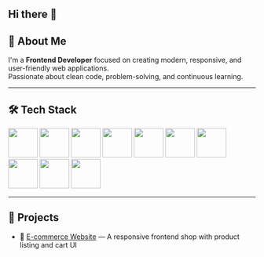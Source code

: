 ## Hi there 👋
## 🚀 About Me
I'm a **Frontend Developer** focused on creating modern, responsive, and user-friendly web applications.  
Passionate about clean code, problem-solving, and continuous learning.

---
## 🛠️ Tech Stack
<p align="left">
  <img src="https://cdn.jsdelivr.net/gh/devicons/devicon@latest/icons/html5/html5-original.svg" width="60" height="60" />
  <img src="https://cdn.jsdelivr.net/gh/devicons/devicon@latest/icons/css3/css3-original.svg" width="60" height="60" />
  <img src="https://cdn.jsdelivr.net/gh/devicons/devicon@latest/icons/javascript/javascript-original.svg" width="60" height="60" />
  <img src="https://cdn.jsdelivr.net/gh/devicons/devicon@latest/icons/typescript/typescript-original.svg" width="60" height="60" />
  <img src="https://cdn.jsdelivr.net/gh/devicons/devicon@latest/icons/react/react-original-wordmark.svg" width="60" height="60" />
  <img src="https://cdn.jsdelivr.net/gh/devicons/devicon@latest/icons/nextjs/nextjs-original.svg" width="60" height="60" />
  <img src="https://cdn.jsdelivr.net/gh/devicons/devicon@latest/icons/bootstrap/bootstrap-original-wordmark.svg" width="60" height="60" />
  <img src="https://cdn.jsdelivr.net/gh/devicons/devicon@latest/icons/tailwindcss/tailwindcss-original.svg" width="60" height="60" />
  <img src="https://cdn.jsdelivr.net/gh/devicons/devicon@latest/icons/git/git-original.svg" width="60" height="60" />
  <img src="https://cdn.jsdelivr.net/gh/devicons/devicon@latest/icons/github/github-original.svg" width="60" height="60" />
</p>

---

## 📂 Projects
- 🛒 [E-commerce Website](e-commerce-iota-green-lso7l765tl.vercel.app) — A responsive frontend shop with product listing and cart UI


<!--
**yehia2121/yehia2121** is a ✨ _special_ ✨ repository because its `README.md` (this file) appears on your GitHub profile.

Here are some ideas to get you started:

- 🔭 I’m currently working on ...
- 🌱 I’m currently learning ...
- 👯 I’m looking to collaborate on ...
- 🤔 I’m looking for help with ...
- 💬 Ask me about ...
- 📫 How to reach me: ...
- 😄 Pronouns: ...
- ⚡ Fun fact: ...
-->
